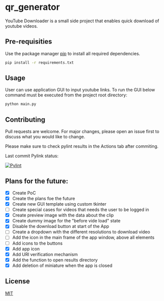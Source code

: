 # qr_generator

YouTube Downloader is a small side project that enables quick download of youtube videos.

## Pre-requisities

Use the package manager [pip](https://pip.pypa.io/en/stable/) to install all
required dependencies.

```bash
pip install -r requirements.txt
```

## Usage

User can use application GUI to input youtube links. To run the GUI below command must be executed from the project root directory:

```bash
python main.py
```

## Contributing

Pull requests are welcome. For major changes, please open an issue first
to discuss what you would like to change.

Please make sure to check pylint results in the Actions tab after commiting.

Last commit Pylink status:

[![Pylint](https://github.com/WojMam/youtube-downloader/actions/workflows/pylint.yml/badge.svg)](https://github.com/WojMam/youtube-downloader/actions/workflows/pylint.yml)

## Plans for the future:

- [x] Create PoC
- [x] Create the plans foe the future
- [x] Create new GUI template using custom tkinter
- [ ] Create special cases for videos that needs the user to be logged in
- [x] Create preview image with the data about the clip
- [x] Create dummy image for the "before vide load" state
- [x] Disable the download button at start of the App
- [ ] Create a dropdown with the different resolutions to download video
- [ ] Add the icon in the main frame of the app window, above all elements
- [ ] Add icons to the buttons
- [x] Add app icon
- [x] Add URl verification mechanism
- [x] Add the function to open results directory
- [x] Add deletion of miniature when the app is closed

## License

[MIT](https://choosealicense.com/licenses/mit/)
